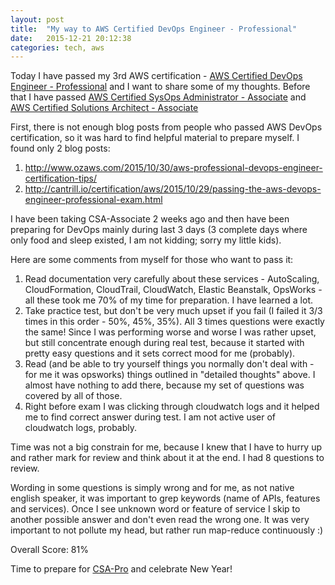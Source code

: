 ```yaml
---
layout: post
title:  "My way to AWS Certified DevOps Engineer - Professional"
date:   2015-12-21 20:12:38
categories: tech, aws
---
```


Today I have passed my 3rd AWS certification - [AWS Certified DevOps Engineer - Professional](https://aws.amazon.com/certification/certified-devops-engineer-professional/) and I want to share some of my thoughts.
Before that I have passed [AWS Certified SysOps Administrator - Associate](https://aws.amazon.com/certification/certified-sysops-admin-associate/) and [AWS Certified Solutions Architect - Associate](https://aws.amazon.com/certification/certified-solutions-architect-associate/)

First, there is not enough blog posts from people who passed AWS DevOps certification, so it was hard to find helpful material to prepare myself. I found only 2 blog posts:
  1. http://www.ozaws.com/2015/10/30/aws-professional-devops-engineer-certification-tips/
  2. http://cantrill.io/certification/aws/2015/10/29/passing-the-aws-devops-engineer-professional-exam.html

I have been taking CSA-Associate 2 weeks ago and then have been preparing for DevOps mainly during last 3 days (3 complete days where only food and sleep existed, I am not kidding; sorry my little kids).

Here are some comments from myself for those who want to pass it:
  1. Read documentation very carefully about these services - AutoScaling, CloudFormation, CloudTrail, CloudWatch, Elastic Beanstalk, OpsWorks - all these took me 70% of my time for preparation. I have learned a lot.
  2. Take practice test, but don't be very much upset if you fail (I failed it 3/3 times in this order - 50%, 45%, 35%). All 3 times questions were exactly the same! Since I was performing worse and worse I was rather upset, but still concentrate enough during real test, because it started with pretty easy questions and it sets correct mood for me (probably).
  3. Read (and be able to try yourself things you normally don't deal with - for me it was opsworks) things outlined in "detailed thoughts" above. I almost have nothing to add there, because my set of questions was covered by all of those.
  4. Right before exam I was clicking through cloudwatch logs and it helped me to find correct answer during test. I am not active user of cloudwatch logs, probably.

Time was not a big constrain for me, because I knew that I have to hurry up and rather mark for review and think about it at the end. I had 8 questions to review.

Wording in some questions is simply wrong and for me, as not native english speaker, it was important to grep keywords (name of APIs, features and services). Once I see unknown word or feature of service I skip to another possible answer and don't even read the wrong one. It was very important to not pollute my head, but rather run map-reduce continuously :)

Overall Score: 81%

Time to prepare for [CSA-Pro](https://aws.amazon.com/certification/certified-solutions-architect-professional/) and celebrate New Year!
